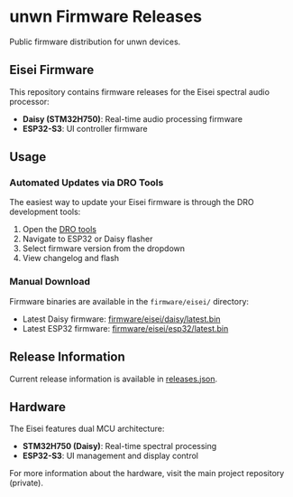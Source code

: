 # unwn Firmware Releases

Public firmware distribution for unwn devices.

## Eisei Firmware

This repository contains firmware releases for the Eisei spectral audio processor:

- **Daisy (STM32H750)**: Real-time audio processing firmware
- **ESP32-S3**: UI controller firmware

## Usage

### Automated Updates via DRO Tools

The easiest way to update your Eisei firmware is through the DRO development tools:

1. Open the [DRO tools](https://github.com/unwndevices/DRO)
2. Navigate to ESP32 or Daisy flasher
3. Select firmware version from the dropdown
4. View changelog and flash

### Manual Download

Firmware binaries are available in the `firmware/eisei/` directory:

- Latest Daisy firmware: [firmware/eisei/daisy/latest.bin](firmware/eisei/daisy/latest.bin)
- Latest ESP32 firmware: [firmware/eisei/esp32/latest.bin](firmware/eisei/esp32/latest.bin)

## Release Information

Current release information is available in [releases.json](releases.json).

## Hardware

The Eisei features dual MCU architecture:
- **STM32H750 (Daisy)**: Real-time spectral processing
- **ESP32-S3**: UI management and display control

For more information about the hardware, visit the main project repository (private).